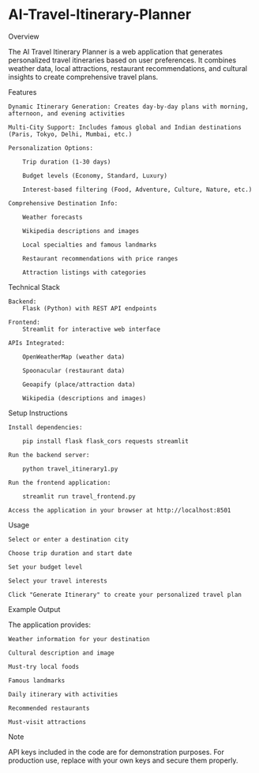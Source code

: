# AI-Travel-Itinerary-Planner

Overview

The AI Travel Itinerary Planner is a web application that generates personalized travel itineraries based on user preferences. It combines weather data, local attractions, restaurant recommendations, and cultural insights to create comprehensive travel plans.

Features

    Dynamic Itinerary Generation: Creates day-by-day plans with morning, afternoon, and evening activities

    Multi-City Support: Includes famous global and Indian destinations (Paris, Tokyo, Delhi, Mumbai, etc.)

    Personalization Options:

        Trip duration (1-30 days)

        Budget levels (Economy, Standard, Luxury)

        Interest-based filtering (Food, Adventure, Culture, Nature, etc.)

    Comprehensive Destination Info:

        Weather forecasts

        Wikipedia descriptions and images

        Local specialties and famous landmarks

        Restaurant recommendations with price ranges

        Attraction listings with categories

Technical Stack

    Backend:
        Flask (Python) with REST API endpoints

    Frontend:
        Streamlit for interactive web interface

    APIs Integrated:

        OpenWeatherMap (weather data)

        Spoonacular (restaurant data)

        Geoapify (place/attraction data)

        Wikipedia (descriptions and images)

Setup Instructions

    Install dependencies:
   
        pip install flask flask_cors requests streamlit

    Run the backend server:
    
        python travel_itinerary1.py

    Run the frontend application:
    
        streamlit run travel_frontend.py

    Access the application in your browser at http://localhost:8501

Usage

    Select or enter a destination city

    Choose trip duration and start date

    Set your budget level

    Select your travel interests

    Click "Generate Itinerary" to create your personalized travel plan

Example Output

The application provides:

    Weather information for your destination

    Cultural description and image

    Must-try local foods

    Famous landmarks

    Daily itinerary with activities

    Recommended restaurants

    Must-visit attractions

Note

API keys included in the code are for demonstration purposes. For production use, replace with your own keys and secure them properly.

